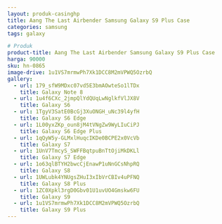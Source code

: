 ```yaml
---
layout: produk-casinghp
title: Aang The Last Airbender Samsung Galaxy S9 Plus Case
categories: samsung
tags: galaxy

# Produk
product-title: Aang The Last Airbender Samsung Galaxy S9 Plus Case
harga: 90000
sku: hn-0865
image-drive: 1u1VS7mrmwPh7Xk1DCC8M2mVPWQ5OzrbQ
gallery:
  - url: 179_sfW9MDxc07vd5E3bmAOwteSo1lTDx
    title: Galaxy Note 8
  - url: 1u4f6CXc_2jmpQlYdQUqLwNglkfVlJX8V
    title: Galaxy S6
  - url: 1TgyV3SatE0BcGj3XuONGH_uNc39l4yfH
    title: Galaxy S6 Edge
  - url: 1L00yxZKp_oun8jM4tVNgZw9WyLIuCiPJ
    title: Galaxy S6 Edge Plus
  - url: 1qQyW5y-GLMxlHuqcIKDe0BCPE2x0VcVb
    title: Galaxy S7
  - url: 1UnV7TmcyS_SWFFBqtpuBnTtOjiMkDKLl
    title: Galaxy S7 Edge
  - url: 1o63qlBTYH2bwcCjEnawP1uNnGCsNhpRQ
    title: Galaxy S8
  - url: 1UWLubk4YNUgsZHuI3xIbVrCBIv4uPFNQ
    title: Galaxy S8 Plus
  - url: 1ZC0Xpkl3rgD0Gbv01U1uvUO4Gmskw6FU
    title: Galaxy S9
  - url: 1u1VS7mrmwPh7Xk1DCC8M2mVPWQ5OzrbQ
    title: Galaxy S9 Plus
---
```

